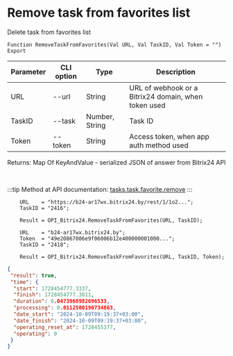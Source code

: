 ﻿---
sidebar_position: 18
---

# Remove task from favorites list
 Delete task from favorites list



`Function RemoveTaskFromFavorites(Val URL, Val TaskID, Val Token = "") Export`

  | Parameter | CLI option | Type | Description |
  |-|-|-|-|
  | URL | --url | String | URL of webhook or a Bitrix24 domain, when token used |
  | TaskID | --task | Number, String | Task ID |
  | Token | --token | String | Access token, when app auth method used |

  
  Returns:  Map Of KeyAndValue - serialized JSON of answer from Bitrix24 API

<br/>

:::tip
Method at API documentation: [tasks.task.favorite.remove](https://dev.1c-bitrix.ru/rest_help/tasks/task/tasks/tasks_task_favorite_remove.php)
:::
<br/>


```bsl title="Code example"
    URL    = "https://b24-ar17wx.bitrix24.by/rest/1/1o2...";
    TaskID = "2416";

    Result = OPI_Bitrix24.RemoveTaskFromFavorites(URL, TaskID);

    URL    = "b24-ar17wx.bitrix24.by";
    Token  = "49e20867006e9f06006b12e400000001000...";
    TaskID = "2418";

    Result = OPI_Bitrix24.RemoveTaskFromFavorites(URL, TaskID, Token);
```
 



```json title="Result"
{
 "result": true,
 "time": {
  "start": 1728454777.3337,
  "finish": 1728454777.3811,
  "duration": 0.0473968982696533,
  "processing": 0.0112500190734863,
  "date_start": "2024-10-09T09:19:37+03:00",
  "date_finish": "2024-10-09T09:19:37+03:00",
  "operating_reset_at": 1728455377,
  "operating": 0
 }
}
```
